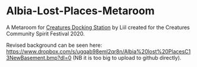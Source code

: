 # Albia-Lost-Places-Metaroom
A Metaroom for [Creatures Docking Station](https://creatures.wiki/Docking_Station) by Liil created for the Creatures Community Spirit Festival 2020.

Revised background can be seen here: https://www.dropbox.com/s/ugqab98eml2qr8n/Albia%20lost%20PlacesC13NewBasement.bmp?dl=0 (NB it is too big to upload to github directly).
